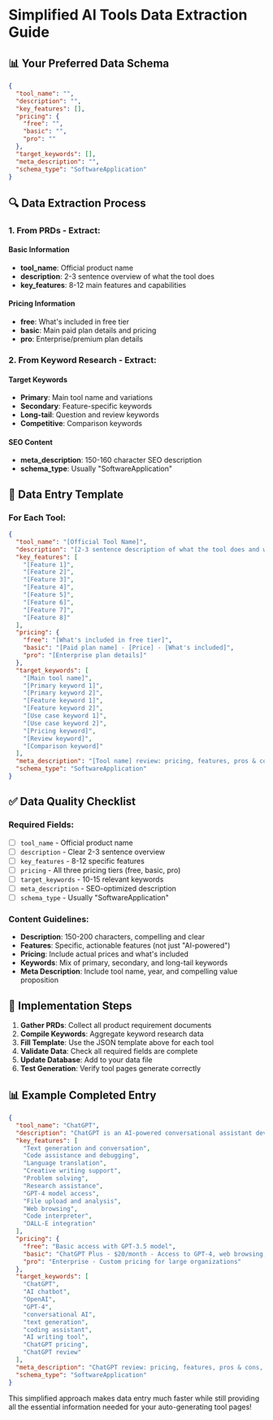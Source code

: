 # Simplified AI Tools Data Extraction Guide

## 📊 Your Preferred Data Schema

```json
{
  "tool_name": "",
  "description": "",
  "key_features": [],
  "pricing": {
    "free": "",
    "basic": "",
    "pro": ""
  },
  "target_keywords": [],
  "meta_description": "",
  "schema_type": "SoftwareApplication"
}
```

## 🔍 Data Extraction Process

### 1. From PRDs - Extract:

#### Basic Information
- **tool_name**: Official product name
- **description**: 2-3 sentence overview of what the tool does
- **key_features**: 8-12 main features and capabilities

#### Pricing Information
- **free**: What's included in free tier
- **basic**: Main paid plan details and pricing
- **pro**: Enterprise/premium plan details

### 2. From Keyword Research - Extract:

#### Target Keywords
- **Primary**: Main tool name and variations
- **Secondary**: Feature-specific keywords
- **Long-tail**: Question and review keywords
- **Competitive**: Comparison keywords

#### SEO Content
- **meta_description**: 150-160 character SEO description
- **schema_type**: Usually "SoftwareApplication"

## 📝 Data Entry Template

### For Each Tool:

```json
{
  "tool_name": "[Official Tool Name]",
  "description": "[2-3 sentence description of what the tool does and who it's for]",
  "key_features": [
    "[Feature 1]",
    "[Feature 2]",
    "[Feature 3]",
    "[Feature 4]",
    "[Feature 5]",
    "[Feature 6]",
    "[Feature 7]",
    "[Feature 8]"
  ],
  "pricing": {
    "free": "[What's included in free tier]",
    "basic": "[Paid plan name] - [Price] - [What's included]",
    "pro": "[Enterprise plan details]"
  },
  "target_keywords": [
    "[Main tool name]",
    "[Primary keyword 1]",
    "[Primary keyword 2]",
    "[Feature keyword 1]",
    "[Feature keyword 2]",
    "[Use case keyword 1]",
    "[Use case keyword 2]",
    "[Pricing keyword]",
    "[Review keyword]",
    "[Comparison keyword]"
  ],
  "meta_description": "[Tool name] review: pricing, features, pros & cons, and alternatives. Expert analysis with real user feedback and implementation tips.",
  "schema_type": "SoftwareApplication"
}
```

## ✅ Data Quality Checklist

### Required Fields:
- [ ] `tool_name` - Official product name
- [ ] `description` - Clear 2-3 sentence overview
- [ ] `key_features` - 8-12 specific features
- [ ] `pricing` - All three pricing tiers (free, basic, pro)
- [ ] `target_keywords` - 10-15 relevant keywords
- [ ] `meta_description` - SEO-optimized description
- [ ] `schema_type` - Usually "SoftwareApplication"

### Content Guidelines:
- **Description**: 150-200 characters, compelling and clear
- **Features**: Specific, actionable features (not just "AI-powered")
- **Pricing**: Include actual prices and what's included
- **Keywords**: Mix of primary, secondary, and long-tail keywords
- **Meta Description**: Include tool name, year, and compelling value proposition

## 🚀 Implementation Steps

1. **Gather PRDs**: Collect all product requirement documents
2. **Compile Keywords**: Aggregate keyword research data
3. **Fill Template**: Use the JSON template above for each tool
4. **Validate Data**: Check all required fields are complete
5. **Update Database**: Add to your data file
6. **Test Generation**: Verify tool pages generate correctly

## 📊 Example Completed Entry

```json
{
  "tool_name": "ChatGPT",
  "description": "ChatGPT is an AI-powered conversational assistant developed by OpenAI that can help with writing, coding, analysis, and creative tasks.",
  "key_features": [
    "Text generation and conversation",
    "Code assistance and debugging",
    "Language translation",
    "Creative writing support",
    "Problem solving",
    "Research assistance",
    "GPT-4 model access",
    "File upload and analysis",
    "Web browsing",
    "Code interpreter",
    "DALL-E integration"
  ],
  "pricing": {
    "free": "Basic access with GPT-3.5 model",
    "basic": "ChatGPT Plus - $20/month - Access to GPT-4, web browsing, code interpreter, and DALL-E",
    "pro": "Enterprise - Custom pricing for large organizations"
  },
  "target_keywords": [
    "ChatGPT",
    "AI chatbot",
    "OpenAI",
    "GPT-4",
    "conversational AI",
    "text generation",
    "coding assistant",
    "AI writing tool",
    "ChatGPT pricing",
    "ChatGPT review"
  ],
  "meta_description": "ChatGPT review: pricing, features, pros & cons, and alternatives. Expert analysis with real user feedback and implementation tips.",
  "schema_type": "SoftwareApplication"
}
```

This simplified approach makes data entry much faster while still providing all the essential information needed for your auto-generating tool pages!


